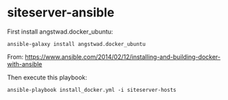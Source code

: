 # siteserver-ansible

First install angstwad.docker_ubuntu:
```
ansible-galaxy install angstwad.docker_ubuntu
```
From: https://www.ansible.com/2014/02/12/installing-and-building-docker-with-ansible

Then execute this playbook:
```
ansible-playbook install_docker.yml -i siteserver-hosts
```
